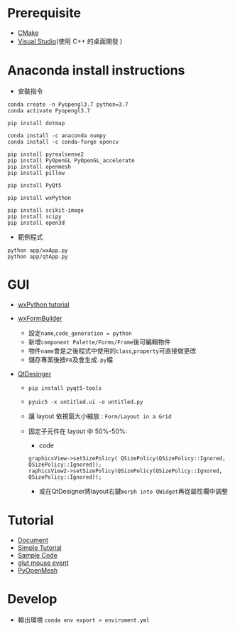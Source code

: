 # Prerequisite

- [CMake](https://cmake.org/download/)
- [Visual Studio](https://visualstudio.microsoft.com/zh-hant/https://visualstudio.microsoft.com/zh-hant/)(使用 C++ 的桌面開發 )

# Anaconda install instructions

- 安裝指令

```
conda create -n Pyopengl3.7 python=3.7
conda activate Pyopengl3.7

pip install dotmap

conda install -c anaconda numpy
conda install -c conda-forge opencv

pip install pyrealsense2
pip install PyOpenGL PyOpenGL_accelerate
pip install openmesh
pip install pillow

pip install PyQt5

pip install wxPython

pip install scikit-image
pip install scipy
pip install open3d

```

- 範例程式

```
python app/wxApp.py
python app/qtApp.py
```

# GUI

- [wxPython tutorial](https://www.yiibai.com/wxpython/wxpython_gui_builder_tools.html)
- [wxFormBuilder](https://sourceforge.net/projects/wxformbuilder/)
    - 設定`name`,`code_generation = python`
    - 新增`component Palette/Forms/Frame`後可編輯物件
    - 物件`name`會是之後程式中使用的`class`,`property`可直接做更改
    - 儲存專案後按`F8`及會生成`.py`檔

- [QtDesinger](https://build-system.fman.io/qt-designer-download)

    - `pip install pyqt5-tools`
    - `pyuic5 -x untitled.ui -o untitled.py`
    - 讓 layout 依視窗大小縮放 : `Form/Layout in a Grid`
    - 固定子元件在 layout 中 50%-50%:
        
        - code

        ```
        graphicsView->setSizePolicy( QSizePolicy(QSizePolicy::Ignored, QSizePolicy::Ignored));
        raphicsView2->setSizePolicy(QSizePolicy(QSizePolicy::Ignored, QSizePolicy::Ignored));
        ```
        
        - 或在QtDesigner將layout右鍵`morph into QWidget`再從屬性欄中調整

# Tutorial 

- [Document](http://pyopengl.sourceforge.net/documentation/manual-3.0)
- [Simple Tutorial](https://cg-dev.ltas.ulg.ac.be/svn/cadxfem/tomoprocess_deprecated/src/OpenMesh-3.3/Documentation/a00036.html#python_propman)
- [Sample Code](https://python.hotexamples.com/examples/OpenGL/GL/glColorPointer/python-gl-glcolorpointer-method-examples.html)
- [glut mouse event](https://www.itread01.com/content/1541378106.html)
- [PyOpenMesh](https://www.graphics.rwth-aachen.de/media/openmesh_static/Documentations/OpenMesh-6.2-Documentation/a00036.html#python_build)

# Develop

- 輸出環境 `conda env export > enviroment.yml`
